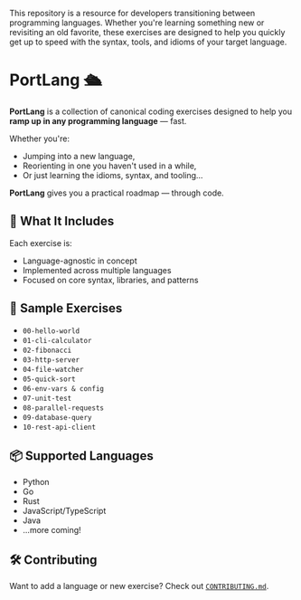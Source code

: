 This repository is a resource for developers transitioning between programming languages. Whether you're learning something new or revisiting an old favorite, these exercises are designed to help you quickly get up to speed with the syntax, tools, and idioms of your target language.

# PortLang 🛳️

**PortLang** is a collection of canonical coding exercises designed to help you **ramp up in any programming language** — fast.

Whether you're:
- Jumping into a new language,
- Reorienting in one you haven't used in a while,
- Or just learning the idioms, syntax, and tooling...

**PortLang** gives you a practical roadmap — through code.

## 🚀 What It Includes

Each exercise is:
- Language-agnostic in concept
- Implemented across multiple languages
- Focused on core syntax, libraries, and patterns

## 🧭 Sample Exercises

- `00-hello-world`
- `01-cli-calculator`
- `02-fibonacci`
- `03-http-server`
- `04-file-watcher`
- `05-quick-sort`
- `06-env-vars & config`
- `07-unit-test`
- `08-parallel-requests`
- `09-database-query`
- `10-rest-api-client`

## 📦 Supported Languages

- Python
- Go
- Rust
- JavaScript/TypeScript
- Java
- ...more coming!

## 🛠️ Contributing

Want to add a language or new exercise? Check out [`CONTRIBUTING.md`](./CONTRIBUTING.md).
